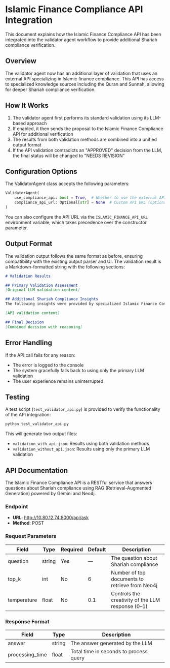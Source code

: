 # Islamic Finance Compliance API Integration

This document explains how the Islamic Finance Compliance API has been integrated into the validator agent workflow to provide additional Shariah compliance verification.

## Overview

The validator agent now has an additional layer of validation that uses an external API specializing in Islamic finance compliance. This API has access to specialized knowledge sources including the Quran and Sunnah, allowing for deeper Shariah compliance verification.

## How It Works

1. The validator agent first performs its standard validation using its LLM-based approach
2. If enabled, it then sends the proposal to the Islamic Finance Compliance API for additional verification
3. The results from both validation methods are combined into a unified output format
4. If the API validation contradicts an "APPROVED" decision from the LLM, the final status will be changed to "NEEDS REVISION"

## Configuration Options

The ValidatorAgent class accepts the following parameters:

```python
ValidatorAgent(
    use_compliance_api: bool = True,  # Whether to use the external API
    compliance_api_url: Optional[str] = None  # Custom API URL (optional)
)
```

You can also configure the API URL via the `ISLAMIC_FINANCE_API_URL` environment variable, which takes precedence over the constructor parameter.

## Output Format

The validation output follows the same format as before, ensuring compatibility with the existing output parser and UI. The validation result is a Markdown-formatted string with the following sections:

```markdown
# Validation Results

## Primary Validation Assessment
[Original LLM validation content]

## Additional Shariah Compliance Insights
The following insights were provided by specialized Islamic Finance Compliance resources with access to Quran and Sunnah references:

[API validation content]

## Final Decision
[Combined decision with reasoning]
```

## Error Handling

If the API call fails for any reason:
- The error is logged to the console
- The system gracefully falls back to using only the primary LLM validation
- The user experience remains uninterrupted

## Testing

A test script (`test_validator_api.py`) is provided to verify the functionality of the API integration:

```bash
python test_validator_api.py
```

This will generate two output files:
- `validation_with_api.json`: Results using both validation methods
- `validation_without_api.json`: Results using only the primary LLM validation

## API Documentation

The Islamic Finance Compliance API is a RESTful service that answers questions about Shariah compliance using RAG (Retrieval-Augmented Generation) powered by Gemini and Neo4j.

### Endpoint

- **URL**: http://10.80.12.74:8000/api/ask
- **Method**: POST

### Request Parameters

| Field       | Type   | Required | Default | Description                                       |
|-------------|--------|----------|---------|---------------------------------------------------|
| question    | string | Yes      | —       | The question about Shariah compliance             |
| top_k       | int    | No       | 6       | Number of top documents to retrieve from Neo4j    |
| temperature | float  | No       | 0.1     | Controls the creativity of the LLM response (0–1) |

### Response Format

| Field          | Type   | Description                             |
|----------------|--------|-----------------------------------------|
| answer         | string | The answer generated by the LLM         |
| processing_time| float  | Total time in seconds to process query  |
``` 